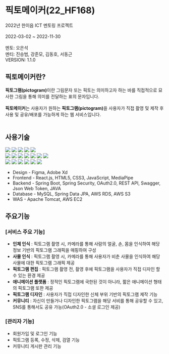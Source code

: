 # **픽토메이커(22_HF168)**
2022년 한이음 ICT 멘토링 프로젝트<br><br>
2022-03-02 ~ 2022-11-30<br><br>
멘토: 오은석<br>
멘티: 진승범, 강준모, 김동호, 서동근<br>
VERSION: 1.1.0

## **픽토메이커란?**
<b>픽토그램(pictogram)</b>이란 그림문자 또는 픽토는 의미하고자 하는 바를 직접적으로 묘사한 그림을 통해 의미를 전달하는 표의 문자입니다. <br><br>
<b>픽토메이커</b>는 사용자가 원하는 <b>픽토그램(pictogram)</b>을 사용자가 직접 촬영 및 제작 후 사용 및 공유/배포를 가능하게 하는 웹 서비스입니다. <br><br>

## <b>사용기술</b>
<span><img src="https://img.shields.io/badge/JAVA-007396?style=for-the-badge&logo=JAVA&logoColor=White">
<img src="https://img.shields.io/badge/SpringBoot-6DB33F?style=for-the-badge&logo=SpringBoot&logoColor=white">
<img src="https://img.shields.io/badge/Spring Security-6DB33F?style=for-the-badge&logo=Spring Security&logoColor=white"></span>
<img src="https://img.shields.io/badge/Swagger-6DB33F?style=for-the-badge&logo=Swagger&logoColor=white"></span>
<img src="https://img.shields.io/badge/JUnit5-25A162?style=for-the-badge&logo=JUnit5&logoColor=white"><br>
<img src="https://img.shields.io/badge/html-E34F26?style=for-the-badge&logo=html5&logoColor=white">
<img src="https://img.shields.io/badge/css-1572B6?style=for-the-badge&logo=css3&logoColor=white">
<img src="https://img.shields.io/badge/JAVASCRIPT-F7DF1E?style=for-the-badge&logo=javascript&logoColor=white">
<img src="https://img.shields.io/badge/react-0769AD?style=for-the-badge&logo=react&logoColor=White">
<img src="https://img.shields.io/badge/git-F05032?style=for-the-badge&logo=git&logoColor=white">
<img src="https://img.shields.io/badge/github-181717?style=for-the-badge&logo=github&logoColor=white">
<img src="https://img.shields.io/badge/git kraken-179287?style=for-the-badge&logo=gitkraken&logoColor=white"><br>
<img src="https://img.shields.io/badge/GRADLE-efefef?style=for-the-badge&logo=gradle&logoColor=white">
<img src="https://img.shields.io/badge/AMAZON AWS-232F3E?style=for-the-badge&logo=amazon AWS&logoColor=white">
<img src="https://img.shields.io/badge/MySQL-4479A1?style=for-the-badge&logo=MySQL&logoColor=white">
<img src="https://img.shields.io/badge/apache tomcat-F8DC75?style=for-the-badge&logo=apachetomcat&logoColor=white">
<img src="https://img.shields.io/badge/figma-F24E1E?style=for-the-badge&logo=figma&logoColor=white">
<img src="https://img.shields.io/badge/Adobe XD-FF61F6?style=for-the-badge&logo=Adobe XD&logoColor=white">

- Design - Figma, Adobe Xd
- Frontend - React.js, HTML5, CSS3, JavaScript, MediaPipe
- Backend - Spring Boot, Spring Security, OAuth2.0, REST API, Swagger, Json Web Token, JAVA
- Database - MySQL, Spring Data JPA, AWS RDS, AWS S3
- WAS - Apache Tomcat, AWS EC2

## <b>주요기능</b>

### [서비스 주요 기능]
- <b>인체 인식</b> : 픽토그램 촬영 시, 카메라를 통해 사람의 얼굴, 손, 몸을 인식하여 해당 정보 기반의 픽토그램 그래픽을 매핑하여 구성
- <b>사물 인식</b> : 픽토그램 촬영 시, 카메라를 통해 사용자가 비춘 사물을 인식하여 해당 사물에 대한 픽토그램 그래픽 제공
- <b>픽토그램 편집</b> : 픽토그램 촬영 전, 촬영 후에 픽토그램을 사용자가 직접 디자인 할 수 있는 환경 제공
- <b>애니메이션 플랫폼</b> : 정적인 픽토그램에 국한된 것이 아니라, 짧은 애니메이션 형태의 픽토그램 또한 제공
- <b>픽토그램 디자인</b> : 사용자가 직접 디자인한 신체 부위 기반의 픽토그램 제작 기능
- <b>커뮤니티</b> : 자신이 만들거나 디자인한 픽토그램을 해당 서비를 통해 공유할 수 있고, SNS를 통해서도 공유 가능(OAuth2.0 - 소셜 로그인 제공)


### [관리자 기능]
- 회원가입 및 로그인 기능
- 픽토그램 등록, 수정, 삭제, 검열 기능
- 커뮤니티 게시판 관리 기능
